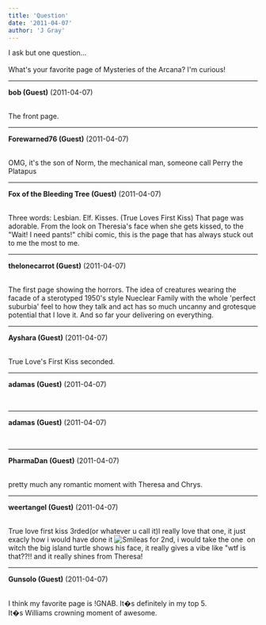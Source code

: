 ```yaml
---
title: 'Question'
date: '2011-04-07'
author: 'J Gray'
---
```


I ask but one question...<br><br>What's your favorite page of Mysteries of the Arcana? I'm curious!<br>

---
**bob (Guest)** (2011-04-07)

<br> The front page.<br>

---
**Forewarned76 (Guest)** (2011-04-07)

<br> OMG, it's the son of Norm, the&nbsp;mechanical man, someone call Perry the Platapus

---
**Fox of the Bleeding Tree (Guest)** (2011-04-07)

<br> Three words: Lesbian. Elf. Kisses. (True Loves First Kiss) That page was adorable. From the look on Theresia's face when she gets kissed, to the "Wait! I need pants!" chibi comic, this is the page that has always stuck out to me the most to me.

---
**thelonecarrot (Guest)** (2011-04-07)

<br> The first page showing the horrors. The idea of creatures wearing the facade of a sterotyped 1950's style Nueclear Family with the whole 'perfect suburbia' feel to how they talk and act has so much uncanny and grotesque potential that I love it. And so far your delivering on everything.<br>

---
**Ayshara (Guest)** (2011-04-07)

<br> True Love's First Kiss seconded.<br>

---
**adamas (Guest)** (2011-04-07)

<br>

---
**adamas (Guest)** (2011-04-07)

<br>

---
**PharmaDan (Guest)** (2011-04-07)

<br> pretty much any romantic moment with Theresa and Chrys.

---
**weertangel (Guest)** (2011-04-07)

<br>True love first kiss 3rded(or whatever u call it)I really love that one, it just exacly how i would have done it <img src="/smilies/smile.gif" alt="Smile" border="0">as for 2nd, i would take the one&nbsp; on witch the big island turtle shows his face, it really gives a vibe like "wtf is that??!! and it really shines from Theresa!

---
**Gunsolo (Guest)** (2011-04-07)

<br> I think my favorite page is !GNAB. It�s definitely in my top 5.<br>It�s Williams crowning moment of awesome.<br>

